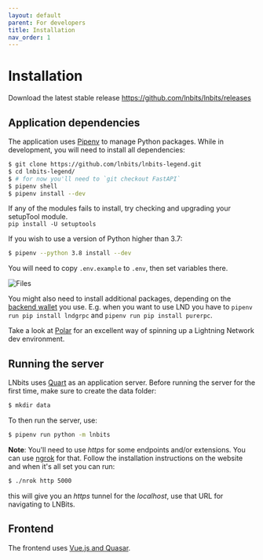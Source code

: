 ```yaml
---
layout: default
parent: For developers
title: Installation
nav_order: 1
---
```


# Installation

Download the latest stable release https://github.com/lnbits/lnbits/releases

## Application dependencies

The application uses [Pipenv][pipenv] to manage Python packages.
While in development, you will need to install all dependencies:

```sh
$ git clone https://github.com/lnbits/lnbits-legend.git
$ cd lnbits-legend/
$ # for now you'll need to `git checkout FastAPI`
$ pipenv shell
$ pipenv install --dev
```

If any of the modules fails to install, try checking and upgrading your setupTool module.  
`pip install -U setuptools`

If you wish to use a version of Python higher than 3.7:

```sh
$ pipenv --python 3.8 install --dev
```

You will need to copy `.env.example` to `.env`, then set variables there.

![Files](https://i.imgur.com/ri2zOe8.png)

You might also need to install additional packages, depending on the [backend wallet](../guide/wallets.md) you use.
E.g. when you want to use LND you have to `pipenv run pip install lndgrpc` and `pipenv run pip install purerpc`.

Take a look at [Polar][polar] for an excellent way of spinning up a Lightning Network dev environment.

## Running the server

LNbits uses [Quart][quart] as an application server.
Before running the server for the first time, make sure to create the data folder:

```sh
$ mkdir data
```

To then run the server, use:

```sh
$ pipenv run python -m lnbits
```

**Note**: You'll need to use _https_ for some endpoints and/or extensions. You can use [ngrok](https://ngrok.com/) for that. Follow the installation instructions on the website and when it's all set you can run:

```sh
$ ./nrok http 5000
```

this will give you an _https_ tunnel for the _localhost_, use that URL for navigating to LNBits.

## Frontend

The frontend uses [Vue.js and Quasar][quasar].

[quart]: https://pgjones.gitlab.io/
[pipenv]: https://pipenv.pypa.io/
[polar]: https://lightningpolar.com/
[quasar]: https://quasar.dev/start/how-to-use-vue

